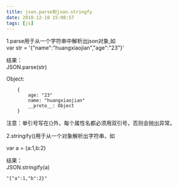 ```yaml
---
title: json.parse和json.stringfy
date: 2018-12-18 15:08:57
tags: [js]
---
```

1.parse用于从一个字符串中解析出json对象,如  
var str = '{"name":"huangxiaojian","age":"23"}'  

结果：<br><!--more-->
JSON.parse(str)

Object:
```
    {
        age: "23"
        name: "huangxiaojian"
        __proto__: Object
    }
```

注意：单引号写在{}外，每个属性名都必须用双引号，否则会抛出异常。


2.stringify()用于从一个对象解析出字符串，如    

var a = {a:1,b:2}  

结果：  
JSON.stringify(a)
```
"{"a":1,"b":2}"
```